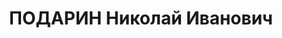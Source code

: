---
title: ПОДАРИН Николай Иванович
description: 'Род. в 1892, Ленинградская обл., член ВКП(б) в 1918-1937 гг., делегат
  17-го съезда ВКП(б). Зам. начальника Политуправления Сибирского ВО, дивизионный
  комиссар., б. путиловский рабочий,

  Арестован 15.05.1937. Приговор: выездная сессия ВК ВС СССР в г. Новосибирск, 31.10.1937
  – ВМН. Расстрелян 31.10.1937, г.Новосибирск'
---